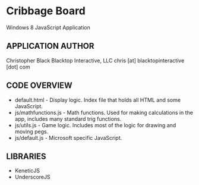 Cribbage Board
==============

Windows 8 JavaScript Application

APPLICATION AUTHOR
---------------------------
Christopher Black
Blacktop Interactive, LLC
chris [at] blacktopinteractive [dot] com

CODE OVERVIEW
---------------------------
- default.html - Display logic. Index file that holds all HTML and some JavaScript.
- js/mathfunctions.js - Math functions. Used for making calculations in the app, includes many standard trig functions.
- js/utils.js - Game logic. Includes most of the logic for drawing and moving pegs.
- js/default.js - Microsoft specific JavaScript.

LIBRARIES
---------------------------
+ KeneticJS
+ UnderscoreJS
